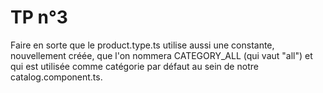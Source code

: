 

# TP n°3
Faire en sorte que le product.type.ts utilise aussi une constante, nouvellement créée, 
que l'on nommera CATEGORY_ALL (qui vaut "all") et qui est utilisée comme catégorie par défaut au sein de notre catalog.component.ts. 